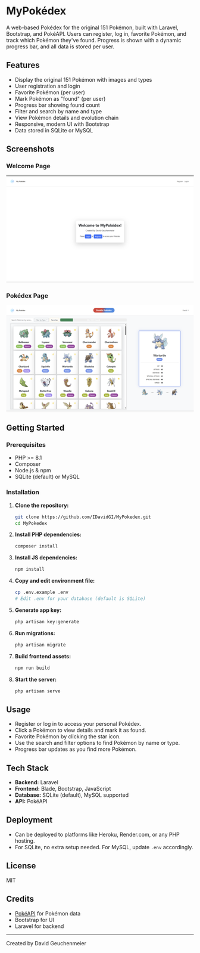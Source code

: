 # MyPokédex

A web-based Pokédex for the original 151 Pokémon, built with Laravel, Bootstrap, and PokéAPI. Users can register, log in, favorite Pokémon, and track which Pokémon they've found. Progress is shown with a dynamic progress bar, and all data is stored per user.

## Features
- Display the original 151 Pokémon with images and types
- User registration and login
- Favorite Pokémon (per user)
- Mark Pokémon as "found" (per user)
- Progress bar showing found count
- Filter and search by name and type
- View Pokémon details and evolution chain
- Responsive, modern UI with Bootstrap
- Data stored in SQLite or MySQL

## Screenshots

### Welcome Page
![Welcome Page](screenshots/welcome_screen.png)

### Pokédex Page
![Pokédex Page](screenshots/pokedex_screen.png)

## Getting Started

### Prerequisites
- PHP >= 8.1
- Composer
- Node.js & npm
- SQLite (default) or MySQL

### Installation
1. **Clone the repository:**
   ```sh
   git clone https://github.com/IDavidGI/MyPokedex.git
   cd MyPokedex
   ```
2. **Install PHP dependencies:**
   ```sh
   composer install
   ```
3. **Install JS dependencies:**
   ```sh
   npm install
   ```
4. **Copy and edit environment file:**
   ```sh
   cp .env.example .env
   # Edit .env for your database (default is SQLite)
   ```
5. **Generate app key:**
   ```sh
   php artisan key:generate
   ```
6. **Run migrations:**
   ```sh
   php artisan migrate
   ```
7. **Build frontend assets:**
   ```sh
   npm run build
   ```
8. **Start the server:**
   ```sh
   php artisan serve
   ```

## Usage
- Register or log in to access your personal Pokédex.
- Click a Pokémon to view details and mark it as found.
- Favorite Pokémon by clicking the star icon.
- Use the search and filter options to find Pokémon by name or type.
- Progress bar updates as you find more Pokémon.

## Tech Stack
- **Backend:** Laravel
- **Frontend:** Blade, Bootstrap, JavaScript
- **Database:** SQLite (default), MySQL supported
- **API:** PokéAPI

## Deployment
- Can be deployed to platforms like Heroku, Render.com, or any PHP hosting.
- For SQLite, no extra setup needed. For MySQL, update `.env` accordingly.

## License
MIT

## Credits
- [PokéAPI](https://pokeapi.co/) for Pokémon data
- Bootstrap for UI
- Laravel for backend

---
Created by David Geuchenmeier
